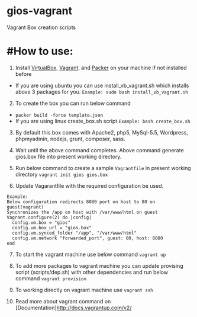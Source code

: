 # gios-vagrant
Vagrant Box creation scripts

#How to use:
============
1. Install [VirtualBox](https://www.virtualbox.org/wiki/Downloads), [Vagrant](http://www.vagrantup.com/downloads.html). and [Packer](https://www.packer.io/) on your machine if not installed before

  * If you are using ubuntu you can use install_vb_vagrant.sh which installs above 3 packages for you.
  `Example: sudo bash install_vb_vagrant.sh`

2. To create the box you can run below command
  * `packer build -force template.json`
  * If you are using linux create_box.sh script
  `Example: bash create_box.sh`

3. By default this box comes with Apache2, php5, MySql-5.5, Wordpress, phpmyadmin, nodejs, grunt, composer, sass.

4. Wait until the above command completes. Above command generate gios.box file into present working directory.

5. Run below command to create a sample `Vagrantfile` in present working directory
  `vagrant init gios gios.box`

6. Update Vagarantfile with the required configuration be used.
  ```
  Example:
  Below configuration redirects 8080 port on host to 80 on guest(vagrant)
  Synchronizes the /app on host with /var/www/html on guest
  Vagrant.configure(2) do |config|
    config.vm.box = "gios"
    config.vm.box_url = "gios.box"
    config.vm.synced_folder "/app", "/var/www/html"
    config.vm.network "forwarded_port", guest: 80, host: 8080
  end
  ```
7. To start the vagrant machine use below command
  `vagrant up`

8. To add more packages to vagrant machine you can update provising script (scripts/dep.sh) with other dependencies and run below command
 `vagrant provision`

9. To working directly on vagrant machine use
  `vagrant ssh`

10. Read more about vagrant command on [Documentation]http://docs.vagrantup.com/v2/